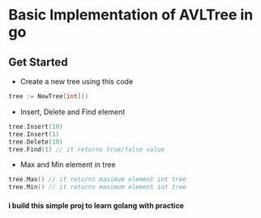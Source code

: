 # Basic Implementation of AVLTree in go 

## Get Started 

- Create a new tree using this code

``` go
tree := NewTree[int]()
```

- Insert, Delete and Find element 

``` go
tree.Insert(10)
tree.Insert(1)
tree.Delete(10)
tree.Find(1) // it returns true/false value
```

- Max and Min element in tree

```go 
tree.Max() // it returns maximum element int tree
tree.Min() // it returns maximum element int tree
```

#### i build this simple proj to learn golang with practice 